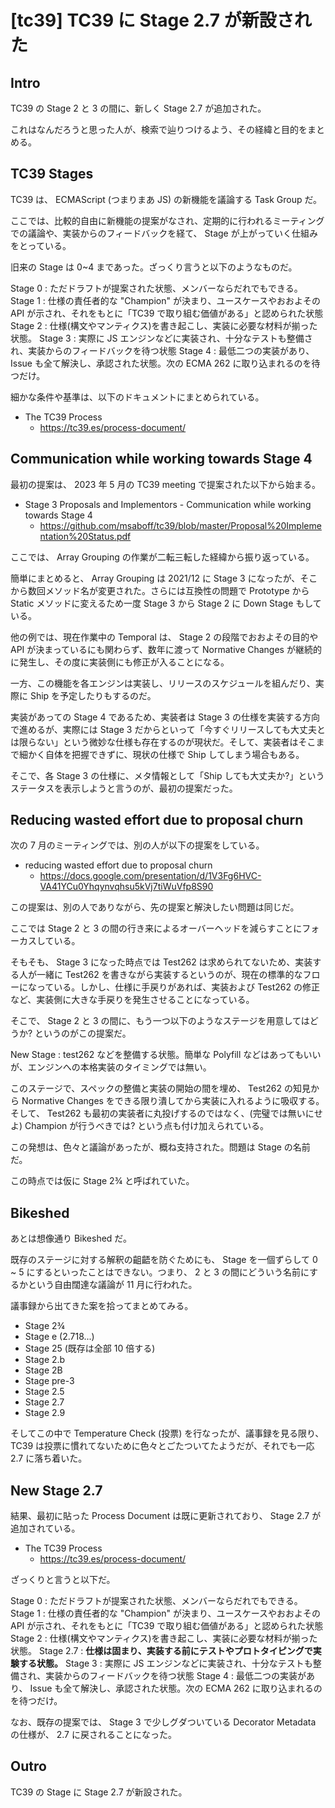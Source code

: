 # [tc39] TC39 に Stage 2.7 が新設された

## Intro

TC39 の Stage 2 と 3 の間に、新しく Stage 2.7 が追加された。

これはなんだろうと思った人が、検索で辿りつけるよう、その経緯と目的をまとめる。


## TC39 Stages

TC39 は、 ECMAScript (つまりまあ JS) の新機能を議論する Task Group だ。

ここでは、比較的自由に新機能の提案がなされ、定期的に行われるミーティングでの議論や、実装からのフィードバックを経て、 Stage が上がっていく仕組みをとっている。

旧来の Stage は 0~4 まであった。ざっくり言うと以下のようなものだ。

Stage 0
: ただドラフトが提案された状態、メンバーならだれでもできる。
Stage 1
: 仕様の責任者的な "Champion" が決まり、ユースケースやおおよその API が示され、それをもとに「TC39 で取り組む価値がある」と認められた状態
Stage 2
: 仕様(構文やマンティクス)を書き起こし、実装に必要な材料が揃った状態。
Stage 3
: 実際に JS エンジンなどに実装され、十分なテストも整備され、実装からのフィードバックを待つ状態
Stage 4
: 最低二つの実装があり、 Issue も全て解決し、承認された状態。次の ECMA 262 に取り込まれるのを待つだけ。

細かな条件や基準は、以下のドキュメントにまとめられている。

- The TC39 Process
  - https://tc39.es/process-document/


## Communication while working towards Stage 4

最初の提案は、 2023 年 5 月の TC39 meeting で提案された以下から始まる。

- Stage 3 Proposals and Implementors - Communication while working towards Stage 4
  - https://github.com/msaboff/tc39/blob/master/Proposal%20Implementation%20Status.pdf

ここでは、 Array Grouping の作業が二転三転した経緯から振り返っている。

簡単にまとめると、 Array Grouping は 2021/12 に Stage 3 になったが、そこから数回メソッド名が変更された。さらには互換性の問題で Prototype から Static メソッドに変えるため一度 Stage 3 から Stage 2 に Down Stage もしている。

他の例では、現在作業中の Temporal は、 Stage 2 の段階でおおよその目的や API が決まっているにも関わらず、数年に渡って Normative Changes が継続的に発生し、その度に実装側にも修正が入ることになる。

一方、この機能を各エンジンは実装し、リリースのスケジュールを組んだり、実際に Ship を予定したりもするのだ。

実装があっての Stage 4 であるため、実装者は Stage 3 の仕様を実装する方向で進めるが、実際には Stage 3 だからといって「今すぐリリースしても大丈夫とは限らない」という微妙な仕様も存在するのが現状だ。そして、実装者はそこまで細かく自体を把握できずに、現状の仕様で Ship してしまう場合もある。

そこで、各 Stage 3 の仕様に、メタ情報として「Ship しても大丈夫か?」というステータスを表示しようと言うのが、最初の提案だった。


## Reducing wasted effort due to proposal churn

次の 7 月のミーティングでは、別の人が以下の提案をしている。

- reducing wasted effort due to proposal churn
  - https://docs.google.com/presentation/d/1V3Fg6HVC-VA41YCu0Yhqynvqhsu5kVj7tiWuVfp8S90

この提案は、別の人でありながら、先の提案と解決したい問題は同じだ。

ここでは Stage 2 と 3 の間の行き来によるオーバーヘッドを減らすことにフォーカスしている。

そもそも、 Stage 3 になった時点では Test262 は求められてないため、実装する人が一緒に Test262 を書きながら実装するというのが、現在の標準的なフローになっている。しかし、仕様に手戻りがあれば、実装および Test262 の修正など、実装側に大きな手戻りを発生させることになっている。

そこで、 Stage 2 と 3 の間に、もう一つ以下のようなステージを用意してはどうか? というのがこの提案だ。

New Stage
: test262 などを整備する状態。簡単な Polyfill などはあってもいいが、エンジンへの本格実装のタイミングでは無い。

このステージで、スペックの整備と実装の開始の間を埋め、 Test262 の知見から Normative Changes をできる限り潰してから実装に入れるように吸収する。そして、 Test262 も最初の実装者に丸投げするのではなく、(完璧では無いにせよ) Champion が行うべきでは? という点も付け加えられている。

この発想は、色々と議論があったが、概ね支持された。問題は Stage の名前だ。

この時点では仮に Stage 2¾ と呼ばれていた。


## Bikeshed

あとは想像通り Bikeshed だ。

既存のステージに対する解釈の齟齬を防ぐためにも、 Stage を一個ずらして 0 ~ 5 にするといったことはできない。つまり、 2 と 3 の間にどういう名前にするかという自由闊達な議論が 11 月に行われた。

議事録から出てきた案を拾ってまとめてみる。

- Stage 2¾
- Stage e (2.718...)
- Stage 25 (既存は全部 10 倍する)
- Stage 2.b
- Stage 2B
- Stage pre-3
- Stage 2.5
- Stage 2.7
- Stage 2.9

そしてこの中で Temperature Check (投票) を行なったが、議事録を見る限り、 TC39 は投票に慣れてないために色々とごたついてたようだが、それでも一応 2.7 に落ち着いた。


## New Stage 2.7

結果、最初に貼った Process Document は既に更新されており、 Stage 2.7 が追加されている。

- The TC39 Process
  - https://tc39.es/process-document/

ざっくりと言うと以下だ。

Stage 0
: ただドラフトが提案された状態、メンバーならだれでもできる。
Stage 1
: 仕様の責任者的な "Champion" が決まり、ユースケースやおおよその API が示され、それをもとに「TC39 で取り組む価値がある」と認められた状態
Stage 2
: 仕様(構文やマンティクス)を書き起こし、実装に必要な材料が揃った状態。
Stage 2.7
: **仕様は固まり、実装する前にテストやプロトタイピングで実験する状態。**
Stage 3
: 実際に JS エンジンなどに実装され、十分なテストも整備され、実装からのフィードバックを待つ状態
Stage 4
: 最低二つの実装があり、 Issue も全て解決し、承認された状態。次の ECMA 262 に取り込まれるのを待つだけ。

なお、既存の提案では、 Stage 3 で少しグダついている Decorator Metadata の仕様が、 2.7 に戻されることになった。


## Outro

TC39 の Stage に Stage 2.7 が新設された。